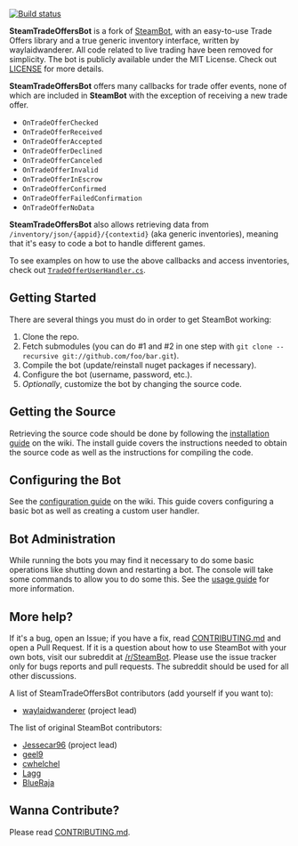 [![Build status](https://ci.appveyor.com/api/projects/status/7g6juohuug3m86d3?svg=true)](https://ci.appveyor.com/project/waylaidwanderer/steamtradeoffersbot)

**SteamTradeOffersBot** is a fork of [SteamBot](https://github.com/Jessecar96/SteamBot/), with an easy-to-use Trade Offers library and a true generic inventory interface, written by waylaidwanderer. All code related to live trading have been removed for simplicity. The bot is publicly available under the MIT License. Check out [LICENSE] for more details.

**SteamTradeOffersBot** offers many callbacks for trade offer events, none of which are included in **SteamBot** with the exception of receiving a new trade offer.

* `OnTradeOfferChecked`
* `OnTradeOfferReceived`
* `OnTradeOfferAccepted`
* `OnTradeOfferDeclined`
* `OnTradeOfferCanceled`
* `OnTradeOfferInvalid`
* `OnTradeOfferInEscrow`
* `OnTradeOfferConfirmed`
* `OnTradeOfferFailedConfirmation`
* `OnTradeOfferNoData`

**SteamTradeOffersBot** also allows retrieving data from `/inventory/json/{appid}/{contextid}` (aka generic inventories), meaning that it's easy to code a bot to handle different games.

To see examples on how to use the above callbacks and access inventories, check out [`TradeOfferUserHandler.cs`](https://github.com/waylaidwanderer/SteamTradeOffersBot/blob/SteamTradeOffersBot/SteamBot/TradeOfferUserHandler.cs).

## Getting Started

There are several things you must do in order to get SteamBot working:

1. Clone the repo.
2. Fetch submodules (you can do #1 and #2 in one step with `git clone --recursive git://github.com/foo/bar.git`).
3. Compile the bot (update/reinstall nuget packages if necessary).
4. Configure the bot (username, password, etc.).
5. *Optionally*, customize the bot by changing the source code.

## Getting the Source

Retrieving the source code should be done by following the [installation guide] on the wiki. The install guide covers the instructions needed to obtain the source code as well as the instructions for compiling the code.

## Configuring the Bot

See the [configuration guide] on the wiki. This guide covers configuring a basic bot as well as creating a custom user handler.

## Bot Administration

While running the bots you may find it necessary to do some basic operations like shutting down and restarting a bot. The console will take some commands to allow you to do some this. See the [usage guide] for more information.

## More help?
If it's a bug, open an Issue; if you have a fix, read [CONTRIBUTING.md] and open a Pull Request.  If it is a question about how to use SteamBot with your own bots, visit our subreddit at [/r/SteamBot](http://www.reddit.com/r/SteamBot). Please use the issue tracker only for bugs reports and pull requests. The subreddit should be used for all other  discussions.

A list of SteamTradeOffersBot contributors (add yourself if you want to):

- [waylaidwanderer](http://steamcommunity.com/id/waylaidwanderer) (project lead)

The list of original SteamBot contributors:

- [Jessecar96](http://steamcommunity.com/id/jessecar) (project lead)
- [geel9](http://steamcommunity.com/id/geel9)
- [cwhelchel](http://steamcommunity.com/id/cmw69krinkle)
- [Lagg](http://lagg.me)
- [BlueRaja](http://steamcommunity.com/id/BlueRaja/)

## Wanna Contribute?
Please read [CONTRIBUTING.md].


   [installation guide]: https://github.com/Jessecar96/SteamBot/wiki/Installation-Guide
   [CONTRIBUTING.md]: https://github.com/Jessecar96/SteamBot/blob/master/CONTRIBUTING.md
   [LICENSE]: https://github.com/Jessecar96/SteamBot/blob/master/LICENSE
   [configuration guide]: https://github.com/Jessecar96/SteamBot/wiki/Configuration-Guide
   [usage guide]: https://github.com/Jessecar96/SteamBot/wiki/Usage-Guide
